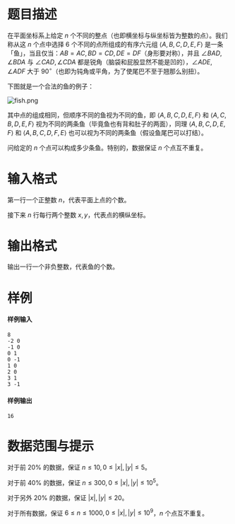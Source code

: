 
# 题目描述

在平面坐标系上给定 $n$ 个不同的整点（也即横坐标与纵坐标皆为整数的点）。我们称从这 $n$ 个点中选择 $6$ 个不同的点所组成的有序六元组 $\langle A,B,C,D,E,F\rangle$ 是一条「鱼」，当且仅当：$AB=AC,BD=CD,DE=DF$（身形要对称），并且 $\angle BAD,\angle BDA$ 与 $\angle CAD,\angle CDA$ 都是锐角（脑袋和屁股显然不能是凹的），$\angle ADE,\angle ADF$ 大于 $90^\circ$（也即为钝角或平角，为了使尾巴不至于翘那么别扭）。

下图就是一个合法的鱼的例子：

![fish.png](source/guoj/1070/img/aHR0cHM6Ly9pLmxvbGkubmV0LzIwMTkvMDYvMjEvNWQwYzdkZjFlYTJjNzI4Njc5LnBuZw==.png)

其中点的组成相同，但顺序不同的鱼视为不同的鱼，即 $\langle A,B,C,D,E,F\rangle$ 和 $\langle A,C,B,D,E,F\rangle$ 视为不同的两条鱼（毕竟鱼也有背和肚子的两面），同理 $\langle A,B,C,D,E,F\rangle$ 和 $\langle A,B,C,D,F,E\rangle$ 也可以视为不同的两条鱼（假设鱼尾巴可以打结）。

问给定的 $n$ 个点可以构成多少条鱼。特别的，数据保证 $n$ 个点互不重复。

# 输入格式

第一行一个正整数 $n$，代表平面上点的个数。

接下来 $n$ 行每行两个整数 $x,y$，代表点的横纵坐标。

# 输出格式

输出一行一个非负整数，代表鱼的个数。

# 样例

#### 样例输入
```plain
8
-2 0
-1 0
0 1
0 -1
1 0
2 0
3 1
3 -1
```
#### 样例输出
```plain
16
```

# 数据范围与提示

对于前 $20\%$ 的数据，保证 $n \le 10, 0 \le |x|, |y| \le 5$。

对于前 $40\%$ 的数据，保证 $n \le 300, 0 \le |x|, |y| \le 10^5$。

对于另外 $20\%$ 的数据，保证 $|x|, |y| \le 20$。

对于所有数据，保证 $6 \le n \le 1000, 0 \le |x|, |y| \le 10^9$，$n$ 个点互不重复。

